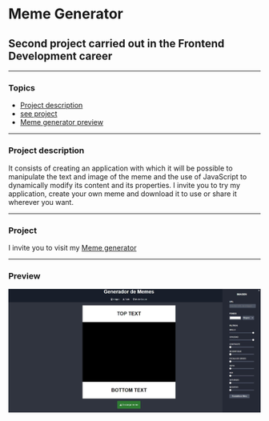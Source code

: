 # Meme Generator

## Second project carried out in the Frontend Development career

---

### Topics

- [Project description](#project-description)
- [see project](#project)
- [Meme generator preview](#preview)

---

### Project description

It consists of creating an application with which it will be possible to manipulate the text and image of the meme and the use of JavaScript to dynamically modify its content and its properties. I invite you to try my application, create your own meme and download it to use or share it wherever you want.

---

### Project

I invite you to visit my <a href="https://ailen-franco.github.io/meme-generator/" name="Meme generator">Meme generator</a>

---

### Preview
![Meme generator](/img/preview.jpg)
